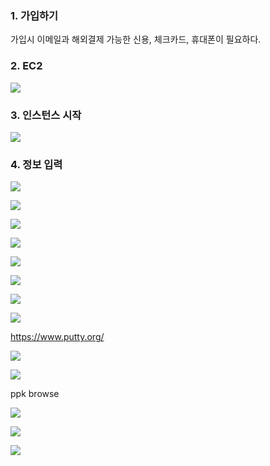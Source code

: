 ### 1. 가입하기
가입시 이메일과 해외결제 가능한 신용, 체크카드, 휴대폰이 필요하다.


### 2. EC2

![](https://i.imgur.com/U3j7x57.png)


### 3. 인스턴스 시작

![](https://i.imgur.com/rVQM226.png)


### 4. 정보 입력

![](https://i.imgur.com/m4fFLVo.png)


![](https://i.imgur.com/58EF64D.png)


![](https://i.imgur.com/XxVvpMB.png)


![](https://i.imgur.com/5dwWAmS.png)


![](https://i.imgur.com/zznjs85.png)


![](https://i.imgur.com/x6jIYXt.png)


![](https://i.imgur.com/QMGRwB0.png)

![](https://i.imgur.com/BrU2Hdw.png)




https://www.putty.org/



![](https://i.imgur.com/49vjAR3.png)


![](https://i.imgur.com/5ETbC7K.png)


ppk browse

![](https://i.imgur.com/Ji8D70R.png)


![](https://i.imgur.com/y6KrxOE.png)


![](https://i.imgur.com/bJV6qPU.png)

